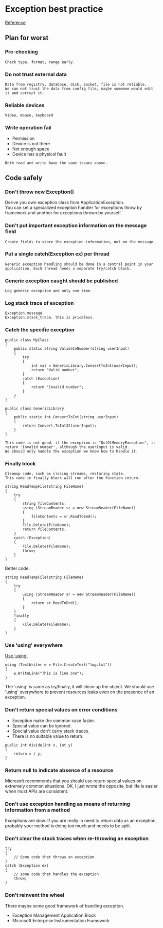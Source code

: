 # Exception best practice

[Reference](https://www.codeproject.com/Articles/9538/Exception-Handling-Best-Practices-in-NET#Whenindoubt,don%27tAssert,throwanException23)

## Plan for worst

### Pre-checking

```
Check type, format, range early.
```

### Do not trust external data

```
Data from registry, database, disk, socket, file is not reliable.
We can not trust the data from config file, maybe someone would edit it and corrupt it.
```

### Reliable devices

```
Video, mouse, keyboard
```

### Write operation fail

- Permission
- Device is not there
- Not enough space
- Device has a physical fault

```
Both read and write have the same issues above.
```

## Code safely

### Don't throw new Exception()

Derive you own exception class from ApplicationException.<br/>
You can set a specialized exception handler for exceptions throw by framework and another for exceptions thrown by yourself.

### Don't put important exception information on the message field

```
Create fields to store the exception information, not on the message.
```

### Put a single catch(Exception ex) per thread

```
Generic exception handling should be done in a central point in your application. Each thread needs a separate try/catch block.
```

### Generic exception caught should be published

```
Log generic exception and only one time.
```

### Log stack trace of exception

```
Exception.message
Exception.stack_trace, this is priceless.
```

### Catch the specific exception

```
public class MyClass
{
    public static string ValidateNumber(string userInput)
    {
        try
        {
            int val = GenericLibrary.ConvertToInt(userInput);
            return "Valid number";
        }
        catch (Exception)
        {
            return "Invalid number";
        }
    }
}

public class GenericLibrary
{
    public static int ConvertToInt(string userInput)
    {
        return Convert.ToInt32(userInput);
    }
}
```

```
This code is not good, if the exception is "OutOfMemoryException", it return 'Invalid number', although the userInput is valid.
We should only handle the exception we know how to handle it.
```

### Finally block

```
Cleanup code, such as closing streams, restoring state.
This code in finally block will run after the function return.
```

```
string ReadTempFile(string FileName)
{
    try
    {
        string fileContents;
        using (StreamReader sr = new StreamReader(FileName))
        {
            fileContents = sr.ReadToEnd();
        }
        File.Delete(FileName);
        return fileContents;
    }
    catch (Exception)
    {
        File.Delete(FileName);
        throw;
    }
}
```

Better code:

```
string ReadTempFile(string FileName)
{
    try
    {
        using (StreamReader sr = new StreamReader(FileName))
        {
            return sr.ReadToEnd();
        }
    }
    finally
    {
        File.Delete(FileName);
    }
}
```

### Use 'using' everywhere

[Use 'using'](https://www.codeproject.com/Articles/6564/Understanding-the-using-statement-in-C)

```
using (TextWriter w = File.CreateText("log.txt"))
{
    w.WriteLine("This is line one");
}
```

The 'using' is same as try/finally, it will clean up the object.
We should use 'using' everywhere to prevent resources leaks even on the presence of an exception.

### Don't return special values on error conditions

- Exception make the common case faster.
- Special value can be ignored.
- Special value don't carry stack traces.
- There is no suitable value to return.

```
public int divide(int x, int y)
{
    return x / y;
}
```

### Return null to indicate absence of a resource

Microsoft recommends that you should use return special values on extremely common situations. OK, I just wrote the opposite, but life is easier when most APIs are consistent.

### Don't use exception handling as means of returning information from a method

Exceptions are slow.
If you are really in need to return data as an exception, probably your method is doing too much and needs to be split.

### Don't clear the stack traces when re-throwing an exception

```
try
{
    // Some code that throws an exception
}
catch (Exception ex)
{
    // some code that handles the exception
    throw;
}
```

### Don't reinvent the wheel

There maybe some good framework of handling exception.

- Exception Management Application Block
- Microsoft Enterprise Instrumentation Framework
